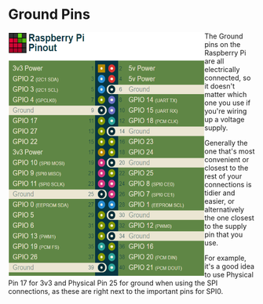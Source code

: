 # Ground Pins

<p>
<img src="https://github.com/Sandeep-BlackHat/RaspberryPi_World/blob/main/src/img/Gorunds.png" width="400" height="500" align="left" />
The Ground pins on the Raspberry Pi are all electrically connected, so it doesn't matter which one you use if you're wiring up a voltage supply.

Generally the one that's most convenient or closest to the rest of your connections is tidier and easier, or alternatively the one closest to the supply pin that you use.

For example, it's a good idea to use Physical Pin 17 for 3v3 and Physical Pin 25 for ground when using the SPI connections, as these are right next to the important pins for SPI0.
</p>
